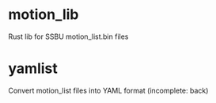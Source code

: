 # motion_lib
Rust lib for SSBU motion_list.bin files

# yamlist
Convert motion_list files into YAML format (incomplete: back)
